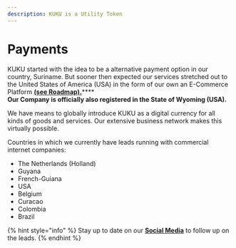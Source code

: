 ```yaml
---
description: KUKU is a Utility Token
---
```


# Payments

KUKU started with the idea to be a alternative payment option in our country, Suriname. But sooner then expected our services stretched out to the United States of America (USA) in the form of our own an E-Commerce Platform [**(see Roadmap).**](../../../../about-us/roadmap-2022.md)****\
**Our Company is officially also registered in the State of Wyoming (USA).**

We have means to globally introduce KUKU as a digital currency for all kinds of goods and services. Our extensive business network makes this virtually possible.

Countries in which we currently have leads running with commercial internet companies:

* The Netherlands (Holland)
* Guyana
* French-Guiana
* USA
* Belgium
* Curacao
* Colombia
* Brazil

{% hint style="info" %}
Stay up to date on our [**Social Media**](../../../../about-us/social-links.md) to follow up on the leads.
{% endhint %}
